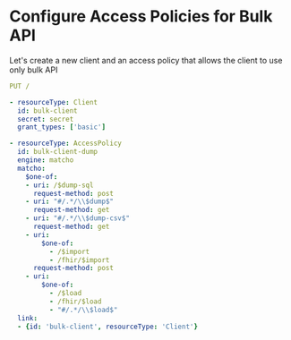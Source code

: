 # Configure Access Policies for Bulk API

Let's create a new client and an access policy that allows the client to use only bulk API

```yaml
PUT /

- resourceType: Client
  id: bulk-client
  secret: secret
  grant_types: ['basic']

- resourceType: AccessPolicy
  id: bulk-client-dump
  engine: matcho
  matcho:
    $one-of:
    - uri: /$dump-sql
      request-method: post
    - uri: "#/.*/\\$dump$"
      request-method: get
    - uri: "#/.*/\\$dump-csv$"
      request-method: get
    - uri:
        $one-of:
          - /$import
          - /fhir/$import
      request-method: post
    - uri:
        $one-of:
          - /$load
          - /fhir/$load
          - "#/.*/\\$load$"
  link:
  - {id: 'bulk-client', resourceType: 'Client'}
```

